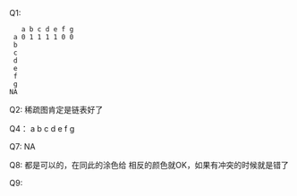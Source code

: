 Q1:

```
   a b c d e f g 
 a 0 1 1 1 1 0 0
 b
 c
 d
 e
 f
 g
NA
```


Q2:
稀疏图肯定是链表好了

Q4：
a b c d e
  f g

Q7:
NA

Q8:
都是可以的，在同此的涂色给 相反的颜色就OK，如果有冲突的时候就是错了

Q9:

